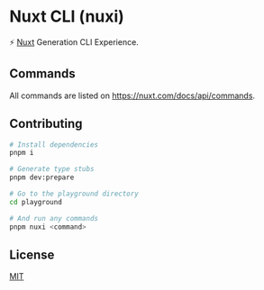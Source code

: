 # Nuxt CLI (nuxi)

⚡️ [Nuxt](https://nuxt.com/) Generation CLI Experience.

## Commands

All commands are listed on https://nuxt.com/docs/api/commands.

## Contributing

```bash
# Install dependencies
pnpm i

# Generate type stubs
pnpm dev:prepare

# Go to the playground directory
cd playground

# And run any commands
pnpm nuxi <command>
```

## License

[MIT](./LICENSE)
